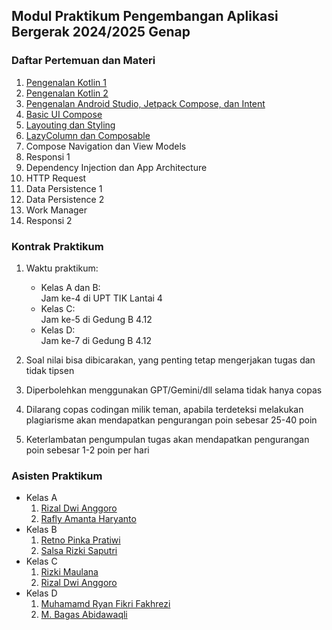 ## Modul Praktikum Pengembangan Aplikasi Bergerak 2024/2025 Genap

### Daftar Pertemuan dan Materi

1. [Pengenalan Kotlin 1](./week-01/materi.md)  
2. [Pengenalan Kotlin 2](./week-02/materi.md)  
3. [Pengenalan Android Studio, Jetpack Compose, dan Intent](./week-03/materi.md)  
4. [Basic UI Compose](./week-04/materi.md)  
5. [Layouting dan Styling](./week-05/materi.md)  
6. [LazyColumn dan Composable](./week-06/materi.md)
7. Compose Navigation dan View Models
8. Responsi 1
9. Dependency Injection dan App Architecture
10. HTTP Request
11. Data Persistence 1
12. Data Persistence 2
13. Work Manager
14. Responsi 2

### Kontrak Praktikum

1. Waktu praktikum:

   - Kelas A dan B: <br>
     Jam ke-4 di UPT TIK Lantai 4
   - Kelas C: <br>
     Jam ke-5 di Gedung B 4.12
   - Kelas D: <br>
     Jam ke-7 di Gedung B 4.12

2. Soal nilai bisa dibicarakan, yang penting tetap mengerjakan tugas dan tidak tipsen
3. Diperbolehkan menggunakan GPT/Gemini/dll selama tidak hanya copas
4. Dilarang copas codingan milik teman, apabila terdeteksi melakukan plagiarisme akan mendapatkan pengurangan poin sebesar 25-40 poin
5. Keterlambatan pengumpulan tugas akan mendapatkan pengurangan poin sebesar 1-2 poin per hari

### Asisten Praktikum

- Kelas A
  1. [Rizal Dwi Anggoro](https://github.com/rizalanggoro)
  2. [Rafly Amanta Haryanto](https://github.com/raflyamanta)
- Kelas B
  1. [Retno Pinka Pratiwi](https://github.com/enopinka)
  2. [Salsa Rizki Saputri](https://github.com/salsarizkii)
- Kelas C
  1. [Rizki Maulana](https://github.com/rizkimaulana32)
  2. [Rizal Dwi Anggoro](https://github.com/rizalanggoro)
- Kelas D
  1. [Muhamamd Ryan Fikri Fakhrezi](https://github.com/yanfiq)
  2. [M. Bagas Abidawaqli](https://github.com/abqli484)
